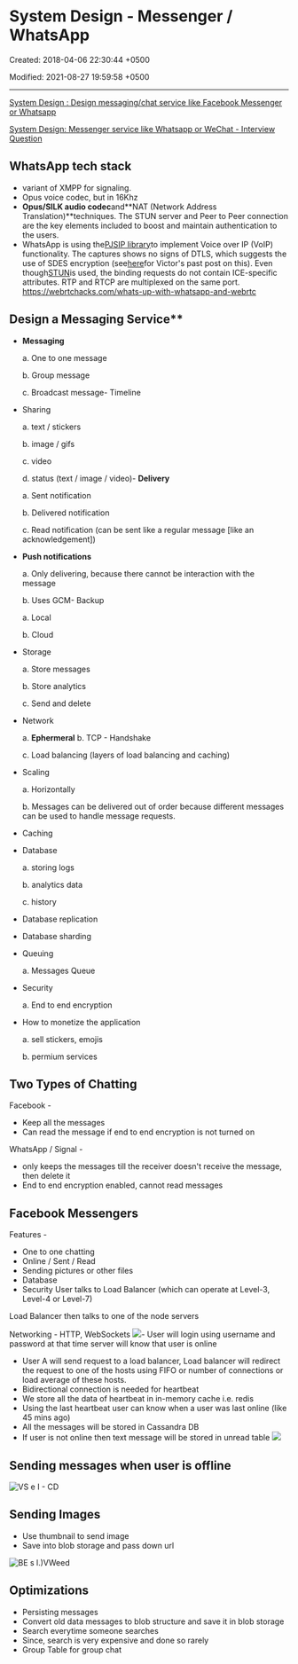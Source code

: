 # System Design - Messenger / WhatsApp

Created: 2018-04-06 22:30:44 +0500

Modified: 2021-08-27 19:59:58 +0500

---

[System Design : Design messaging/chat service like Facebook Messenger or Whatsapp](https://www.youtube.com/watch?v=zKPNUMkwOJE)

[System Design: Messenger service like Whatsapp or WeChat - Interview Question](https://www.youtube.com/watch?v=5m0L0k8ZtEs)

## WhatsApp tech stack

- variant of XMPP for signaling.
- Opus voice codec, but in 16Khz
- **Opus/SILK audio codec**and**NAT (Network Address Translation)**techniques. The STUN server and Peer to Peer connection are the key elements included to boost and maintain authentication to the users.
- WhatsApp is using the[PJSIP library](http://www.pjsip.org/)to implement Voice over IP (VoIP) functionality. The captures shows no signs of DTLS, which suggests the use of SDES encryption (see[here](https://webrtchacks.com/webrtc-must-implement-dtls-srtp-but-must-not-implement-sdes/)for Victor's past post on this). Even though[STUN](https://webrtchacks.com/stun-helps-webrtc-traverse-nats/)is used, the binding requests do not contain ICE-specific attributes. RTP and RTCP are multiplexed on the same port.
<https://webrtchacks.com/whats-up-with-whatsapp-and-webrtc>

## Design a Messaging Service**

- **Messaging**

    a.  One to one message

    b.  Group message

    c.  Broadcast message-   Timeline
- Sharing

    a.  text / stickers

    b.  image / gifs

    c.  video

    d.  status (text / image / video)-   **Delivery**

    a.  Sent notification

    b.  Delivered notification

    c.  Read notification (can be sent like a regular message [like an acknowledgement])
- **Push notifications**

    a.  Only delivering, because there cannot be interaction with the message

    b.  Uses GCM-   Backup

    a.  Local

    b.  Cloud
- Storage

    a.  Store messages

    b.  Store analytics

    c.  Send and delete
- Network

    a.  **Ephermeral**
    b.  TCP - Handshake

    c.  Load balancing (layers of load balancing and caching)
- Scaling

    a.  Horizontally

    b.  Messages can be delivered out of order because different messages can be used to handle message requests.
- Caching
- Database

    a.  storing logs

    b.  analytics data

    c.  history
- Database replication
- Database sharding
- Queuing

    a.  Messages Queue
- Security

    a.  End to end encryption
- How to monetize the application

    a.  sell stickers, emojis

    b.  permium services

## Two Types of Chatting

Facebook -

- Keep all the messages
- Can read the message if end to end encryption is not turned on

WhatsApp / Signal -

- only keeps the messages till the receiver doesn't receive the message, then delete it
- End to end encryption enabled, cannot read messages

## Facebook Messengers

Features -

- One to one chatting
- Online / Sent / Read
- Sending pictures or other files
- Database
- Security
User talks to Load Balancer (which can operate at Level-3, Level-4 or Level-7)

Load Balancer then talks to one of the node servers

Networking - HTTP, WebSockets
![](media/System-Design---Messenger---WhatsApp-image1.png)-   User will login using username and password at that time server will know that user is online

- User A will send request to a load balancer, Load balancer will redirect the request to one of the hosts using FIFO or number of connections or load average of these hosts.
- Bidirectional connection is needed for heartbeat
- We store all the data of heartbeat in in-memory cache i.e. redis
- Using the last heartbeat user can know when a user was last online (like 45 mins ago)
- All the messages will be stored in Cassandra DB
- If user is not online then text message will be stored in unread table
![](media/System-Design---Messenger---WhatsApp-image2.png)

## Sending messages when user is offline

![VS e I - CD ](media/System-Design---Messenger---WhatsApp-image3.png)

## Sending Images

- Use thumbnail to send image
- Save into blob storage and pass down url

![BE s l.)VWeed ](media/System-Design---Messenger---WhatsApp-image4.png)

## Optimizations

- Persisting messages
- Convert old data messages to blob structure and save it in blob storage
- Search everytime someone searches
- Since, search is very expensive and done so rarely
- Group Table for group chat
